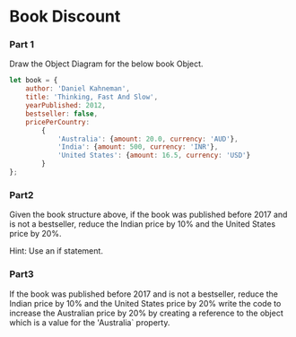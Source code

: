 # Book Discount

### Part 1 
Draw the Object Diagram for the below book Object.

```js
let book = {
    author: 'Daniel Kahneman',
    title: 'Thinking, Fast And Slow',
    yearPublished: 2012,
    bestseller: false,
    pricePerCountry:
        {
            'Australia': {amount: 20.0, currency: 'AUD'},
            'India': {amount: 500, currency: 'INR'},
            'United States': {amount: 16.5, currency: 'USD'}
        }
};
```
### Part2
Given the book structure above, if the book was published before 2017 and is not a bestseller, reduce the Indian price by 10% and the United States price by 20%.
 
 Hint: Use an if statement.
 
### Part3
If the book was published before 2017 and is not a bestseller, reduce the Indian price by 10% and the United States price by 20% write the code to increase the Australian price by 20% by creating a reference to the object which is a value for the 'Australia` property.
